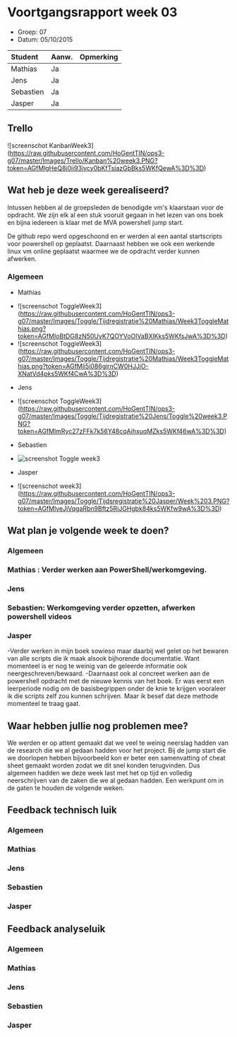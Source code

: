 # Voortgangsrapport week 03

* Groep: 07
* Datum: 05/10/2015

| Student  | Aanw. | Opmerking |
| :---     | :---  | :---      |
| Mathias  |  Ja   |           |
| Jens     |  Ja   |           |
| Sebastien|  Ja   |           |
| Jasper   |  Ja   |           |

## Trello
![screenschot KanbanWeek3] (https://raw.githubusercontent.com/HoGentTIN/ops3-g07/master/Images/Trello/Kanban%20week3.PNG?token=AGfMlgHeQ8i0ii93iycy0bKfTsjazGbBks5WKfQewA%3D%3D)

## Wat heb je deze week gerealiseerd?

Intussen hebben al de groepsleden de benodigde vm's klaarstaan voor de opdracht.
We zijn elk al een stuk vooruit gegaan in het lezen van ons boek en bijna iedereen is klaar met de MVA powershell jump start.

De github repo werd opgeschoond en er werden al een aantal startscripts voor powershell op geplaatst. Daarnaast hebben we ook een werkende linux vm online geplaatst waarmee we de opdracht verder kunnen afwerken.

### Algemeen
- Mathias
* ![screenschot ToggleWeek3] (https://raw.githubusercontent.com/HoGentTIN/ops3-g07/master/Images/Toggle/Tijdregistratie%20Mathias/Week3ToggleMathias.png?token=AGfMloBtDG8zN50UvK7QOYVoOlVaBXlKks5WKfsJwA%3D%3D)
* ![screenschot ToggleWeek3] (https://raw.githubusercontent.com/HoGentTIN/ops3-g07/master/Images/Toggle/Tijdregistratie%20Mathias/Week3ToggleMathias.png?token=AGfMli5i086girnCW0HJJiO-XNatVd4pks5WKf4CwA%3D%3D)

- Jens

* ![screenschot ToggleWeek3] (https://raw.githubusercontent.com/HoGentTIN/ops3-g07/master/Images/Toggle/Tijdregistratie%20Jens/Toggle%20week3.PNG?token=AGfMlmRyc27zFFk7k56Y48cqAihxuqMZks5WKf46wA%3D%3D)

- Sebastien

* ![screenshot Toggle week3](https://raw.githubusercontent.com/HoGentTIN/ops3-g07/master/Images/Toggle/Tijdsregistratie%20S%C3%A9bastien/Toggle%20week3.PNG?token=AGfNEno4mMJA9l8MnyYa6xK5TwPixQbAks5WLRVmwA%3D%3D)

- Jasper

* ![screenschot week3] (https://raw.githubusercontent.com/HoGentTIN/ops3-g07/master/Images/Toggle/Tijdsregistratie%20Jasper/Week%203.PNG?token=AGfMlveJjVqgaRbn9Bftz5RiJGHgbk84ks5WKfw9wA%3D%3D)


## Wat plan je volgende week te doen?

### Algemeen
### Mathias : Verder werken aan PowerShell/werkomgeving.
### Jens
### Sebastien: Werkomgeving verder opzetten, afwerken powershell videos
### Jasper
-Verder werken in mijn boek sowieso maar daarbij wel gelet op het bewaren van alle scripts die ik maak alsook bijhorende documentatie. Want momenteel is er nog te weinig van de geleerde informatie ook neergeschreven/bewaard.
-Daarnaast ook al concreet werken aan de powershell opdracht met de nieuwe kennis van het boek. Er was eerst een leerperiode nodig om de basisbegrippen onder de knie te krijgen vooraleer ik die scripts zelf zou kunnen schrijven. Maar ik besef dat deze methode momenteel te traag gaat.


## Waar hebben jullie nog problemen mee?

We werden er op attent gemaakt dat we veel te weinig neerslag hadden van de research die we al gedaan hadden voor het project. Bij de jump start die we doorlopen hebben bijvoorbeeld kon er beter een samenvatting of cheat sheet gemaakt worden zodat we dit snel konden terugvinden.
Dus algemeen hadden we deze week last met het op tijd en volledig neerschrijven van de zaken die we al gedaan hadden. Een werkpunt om in de gaten te houden de volgende weken.

## Feedback technisch luik

### Algemeen

### Mathias
### Jens
### Sebastien
### Jasper

## Feedback analyseluik

### Algemeen

### Mathias
### Jens
### Sebastien
### Jasper

